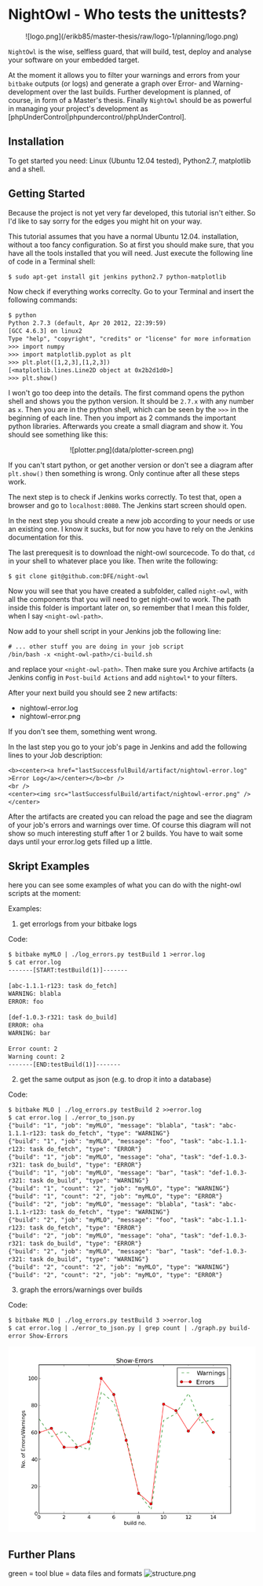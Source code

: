 NightOwl - Who tests the unittests?
===================================

<center>![logo.png](/erikb85/master-thesis/raw/logo-1/planning/logo.png)</center>

`NightOwl` is the wise, selfless guard, that will build, test, deploy and
analyse your software on your embedded target.

At the moment it allows you to filter your warnings and errors from your
`bitbake` outputs (or logs) and generate a graph over Error- and Warning-
development over the last builds. Further development is planned, of course,
in form of a Master's thesis. Finally `NightOwl` should be as powerful in
managing your project's development as
[phpUnderControl|phpundercontrol/phpUnderControl].

Installation
------------

To get started you need: Linux (Ubuntu 12.04 tested), Python2.7, matplotlib
and a shell.


Getting Started
---------------

Because the project is not yet very far developed, this tutorial isn't either.
So I'd like to say sorry for the edges you might hit on your way.

This tutorial assumes that you have a normal Ubuntu 12.04. installation,
without a too fancy configuration. So at first you should make sure,
that you have all the tools installed that you will need. Just execute
the following line of code in a Terminal shell:

    $ sudo apt-get install git jenkins python2.7 python-matplotlib

Now check if everything works correclty. Go to your Terminal and insert the
following commands:

    $ python
    Python 2.7.3 (default, Apr 20 2012, 22:39:59) 
    [GCC 4.6.3] on linux2
    Type "help", "copyright", "credits" or "license" for more information
    >>> import numpy
    >>> import matplotlib.pyplot as plt
    >>> plt.plot([1,2,3],[1,2,3])
    [<matplotlib.lines.Line2D object at 0x2b2d1d0>]
    >>> plt.show()

I won't go too deep into the details. The first command opens the python shell
and shows you the python version. It should be `2.7.x` with any number as `x`.
Then you are in the python shell, which can be seen by the `>>>` in the
beginning of each line. Then you import as 2 commands the important python
libraries. Afterwards you create a small diagram and show it. You should see
something like this:

<center>![plotter.png](data/plotter-screen.png)</center>

If you can't start python, or get another version or don't see a diagram after
`plt.show()` then something is wrong. Only continue after all these steps work.

The next step is to check if Jenkins works correctly. To test that, open a
browser and go to `localhost:8080`. The Jenkins start screen should open.

In the next step you should create a new job according to your needs or use
an existing one. I know it sucks, but for now you have to rely on the Jenkins 
documentation for this.

The last prerequesit is to download the night-owl sourcecode. To do that, `cd`
in your shell to whatever place you like. Then write the following:

    $ git clone git@github.com:DFE/night-owl

Now you will see that you have created a subfolder, called `night-owl`, with
all the components that you will need to get night-owl to work. The path
inside this folder is important later on, so remember that I mean this folder,
when I say `<night-owl-path>`.

Now add to your shell script in your Jenkins job the following line:

    # ... other stuff you are doing in your job script
    /bin/bash -x <night-owl-path>/ci-build.sh

and replace your `<night-owl-path>`. Then make sure you Archive artifacts (a
Jenkins config in `Post-build Actions` and add `nightowl*` to your filters.

After your next build you should see 2 new artifacts:

  * nightowl-error.log
  * nightowl-error.png

If you don't see them, something went wrong.

In the last step you go to your job's page in Jenkins and add the following
lines to your Job description:

    <b><center><a href="lastSuccessfulBuild/artifact/nightowl-error.log" >Error Log</a></center></b><br />
    <br />
    <center><img src="lastSuccessfulBuild/artifact/nightowl-error.png" /></center>

After the artifacts are created you can reload the page and see the diagram of
your job's errors and warnings over time. Of course this diagram will not show
so much interesting stuff after 1 or 2 builds. You have to wait some days
until your error.log gets filled up a little.

Skript Examples
---------------

here you can see some examples of what you can do with the night-owl scripts
at the moment:

Examples:

  1. get errorlogs from your bitbake logs

Code:

    $ bitbake myMLO | ./log_errors.py testBuild 1 >error.log
    $ cat error.log
    -------[START:testBuild(1)]-------

    [abc-1.1.1-r123: task do_fetch]
    WARNING: blabla
    ERROR: foo

    [def-1.0.3-r321: task do_build]
    ERROR: oha
    WARNING: bar

    Error count: 2
    Warning count: 2
    -------[END:testBuild(1)]-------

  2. get the same output as json (e.g. to drop it into a database)

Code:

    $ bitbake MLO | ./log_errors.py testBuild 2 >>error.log
    $ cat error.log | ./error_to_json.py
    {"build": "1", "job": "myMLO", "message": "blabla", "task": "abc-1.1.1-r123: task do_fetch", "type": "WARNING"}
    {"build": "1", "job": "myMLO", "message": "foo", "task": "abc-1.1.1-r123: task do_fetch", "type": "ERROR"}
    {"build": "1", "job": "myMLO", "message": "oha", "task": "def-1.0.3-r321: task do_build", "type": "ERROR"}
    {"build": "1", "job": "myMLO", "message": "bar", "task": "def-1.0.3-r321: task do_build", "type": "WARNING"}
    {"build": "1", "count": "2", "job": "myMLO", "type": "WARNING"}
    {"build": "1", "count": "2", "job": "myMLO", "type": "ERROR"}
    {"build": "2", "job": "myMLO", "message": "blabla", "task": "abc-1.1.1-r123: task do_fetch", "type": "WARNING"}
    {"build": "2", "job": "myMLO", "message": "foo", "task": "abc-1.1.1-r123: task do_fetch", "type": "ERROR"}
    {"build": "2", "job": "myMLO", "message": "oha", "task": "def-1.0.3-r321: task do_build", "type": "ERROR"}
    {"build": "2", "job": "myMLO", "message": "bar", "task": "def-1.0.3-r321: task do_build", "type": "WARNING"}
    {"build": "2", "count": "2", "job": "myMLO", "type": "WARNING"}
    {"build": "2", "count": "2", "job": "myMLO", "type": "ERROR"}

  3. graph the errors/warnings over builds

Code:

    $ bitbake MLO | ./log_errors.py testBuild 3 >>error.log
    $ cat error.log | ./error_to_json.py | grep count | ./graph.py build-error Show-Errors

![build-error.png](data/build-error.png)

Further Plans
-------------

green = tool
blue = data files and formats
![structure.png](/erikb85/master-thesis/raw/struct-1/planning/system-structure.png)
